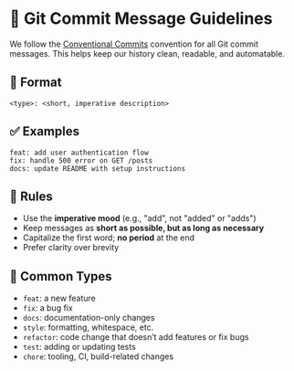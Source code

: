 # 📝 Git Commit Message Guidelines

We follow the [Conventional Commits](https://www.conventionalcommits.org/) convention for all Git commit messages. This helps keep our history clean, readable, and automatable.

## 🔧 Format

```
<type>: <short, imperative description>
```

## ✅ Examples

```
feat: add user authentication flow
fix: handle 500 error on GET /posts
docs: update README with setup instructions
```

## 📌 Rules

- Use the **imperative mood** (e.g., "add", not "added" or "adds")
- Keep messages as **short as possible, but as long as necessary**
- Capitalize the first word; **no period** at the end
- Prefer clarity over brevity

## 🔖 Common Types

- `feat`: a new feature
- `fix`: a bug fix
- `docs`: documentation-only changes
- `style`: formatting, whitespace, etc.
- `refactor`: code change that doesn’t add features or fix bugs
- `test`: adding or updating tests
- `chore`: tooling, CI, build-related changes
